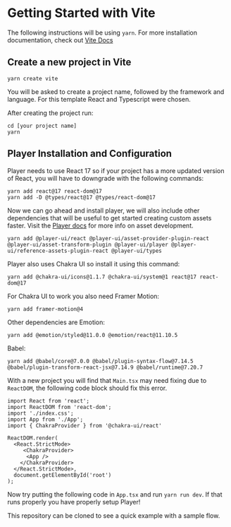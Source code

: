# Getting Started with Vite

The following instructions will be using `yarn`. For more installation documentation, check out [Vite Docs](https://vitejs.dev/guide/)

## Create a new project in Vite
```yarn create vite```

You will be asked to create a project name, followed by the framework and language. For this template React and Typescript were chosen.

After creating the project run:
```
cd [your project name]
yarn
```

## Player Installation and Configuration
Player needs to use React 17 so if your project has a more updated version of React, you will have to downgrade with the following commands:

```
yarn add react@17 react-dom@17
yarn add -D @types/react@17 @types/react-dom@17
```

Now we can go ahead and install player, we will also include other dependencies that will be useful to get started creating custom assets faster. Visit the [Player docs](https://player-ui.github.io/latest/getting-started) for more info on asset development.

```
yarn add @player-ui/react @player-ui/asset-provider-plugin-react @player-ui/asset-transform-plugin @player-ui/player @player-ui/reference-assets-plugin-react @player-ui/types
```

Player also uses Chakra UI so install it using this command:

```
yarn add @chakra-ui/icons@1.1.7 @chakra-ui/system@1 react@17 react-dom@17
```

For Chakra UI to work you also need Framer Motion:

```
yarn add framer-motion@4
```

Other dependencies are
Emotion:
```
yarn add @emotion/styled@11.0.0 @emotion/react@11.10.5
```
Babel:
```
yarn add @babel/core@7.0.0 @babel/plugin-syntax-flow@7.14.5 @babel/plugin-transform-react-jsx@7.14.9 @babel/runtime@7.20.7
```

With a new project you will find that `Main.tsx` may need fixing due to `ReactDOM`, the following code block should fix this error.

```
import React from 'react';
import ReactDOM from 'react-dom';
import './index.css';
import App from './App';
import { ChakraProvider } from '@chakra-ui/react'

ReactDOM.render(
  <React.StrictMode>
     <ChakraProvider>
      <App />
    </ChakraProvider>
  </React.StrictMode>,
  document.getElementById('root')
);
```

Now try putting the following code in `App.tsx` and run `yarn run dev`. If that runs properly you have properly setup Player!

This repository can be cloned to see a quick example with a sample flow. 
